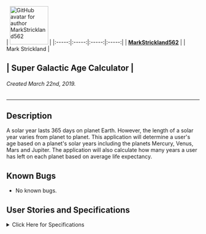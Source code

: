 | [<img src="https://avatars1.githubusercontent.com/u/46455727?s=400&v=4" width=100 alt="GitHub avatar for author MarkStrickland562">](https://github.com/MarkStrickland562) |
|:-----:|:-----:|:-----:|:-----:|
| [**MarkStrickland562**](https://github.com/MarkStrickland562) |
| Mark Strickland |

## | **Super Galactic Age Calculator** |

###### Created March 22nd, 2019.

----------

## Description
A solar year lasts 365 days on planet Earth. However, the length of a solar year varies from planet to planet. This application will determine a user's age based on a planet's solar years
including the planets Mercury, Venus, Mars and Jupiter. The application will also calculate how many years a user has left on each planet based on average life expectancy.
## Known Bugs

* No known bugs.

## User Stories and Specifications

<details>
  <summary>Click Here for Specifications</summary>

<table>
  <tr>
    <th>Specification 01</th>
    <th></th>
  </tr>
  <tr>
    <td>Behavior</td>
    <td>The application must allow input of a user's date of birth</td>
  </tr>
  <tr>
    <td>Input</td>
    <td>Date of Birth</td>
  </tr>
  <tr>Output</td>
    <td>Acknowledgment that a date of birth was entered</td>
  </tr>
  <tr>
    <th>Specification 02</th>
    <th></th>
  </tr>
  <tr>
    <td>Behavior</td>
    <td>A non-null value for date of birth must be entered</td>
  </tr>
  <tr>
    <td>Input</td>
    <td>A non-null value</td>
  </tr>
  <tr>Output</td>
    <td>Error message if a value was not entered</td>
  </tr>
  <tr>
    <th>Specification 03</th>
    <th></th>
  </tr>
  <tr>
    <td>Behavior</td>
    <td>The value must be a valid date in the past</td>
  </tr>
  <tr>
    <td>Input</td>
    <td>Valid date in the past</td>
  </tr>
  <tr>Output</td>
    <td>Error message if the entered value is not valid</td>
  </tr>
  <tr>
    <th>Specification 04</th>
    <th></th>
  </tr>
  <tr>
    <td>Behavior</td>
    <td>The application must return the user's age in Earth years</td>
  </tr>
  <tr>
    <td>Input</td>
    <td>Valid date in the past</td>
  </tr>
  <tr>Output</td>
    <td>Age in Earth years</td>
  </tr>
  <tr>
    <th>Specification 05</th>
    <th></th>
  </tr>
  <tr>
    <td>Behavior</td>
    <td>The application must return the entered age in Mercury years (1 Mercury year = .24 Earth years)</td>
  </tr>
  <tr>
    <td>Input</td>
    <td>Positive integer</td>
  </tr>
  <tr>Output</td>
    <td>Age in Mercury years</td>
  </tr>
  <tr>
    <th>Specification 06</th>
    <th></th>
  </tr>
  <tr>
    <td>Behavior</td>
    <td>The application must return the entered age in Venus years (1 Venus year = .62 Earth years)</td>
  </tr>
  <tr>
    <td>Input</td>
    <td>Positive integer</td>
  </tr>
  <tr>Output</td>
    <td>Age in Venus years</td>
  </tr>      
  <tr>
    <th>Specification 07</th>
    <th></th>
  </tr>
  <tr>
    <td>Behavior</td>
    <td>The application must return the entered age in Mars years (1 Mars year = 1.88 Earth years)</td>
  </tr>
  <tr>
    <td>Input</td>
    <td>Positive integer</td>
  </tr>
  <tr>Output</td>
    <td>Age in Mars years</td>
  </tr>
  <tr>
    <th>Specification 08</th>
    <th></th>
  </tr>
  <tr>
    <td>Behavior</td>
    <td>The application must return the entered age in Jupiter years (1 Jupiter year = 11.86 Earth years)</td>
  </tr>
  <tr>
    <td>Input</td>
    <td>Positive integer</td>
  </tr>
  <tr>Output</td>
    <td>Age in Jupiter years</td>
  </tr>
  <tr>
    <th>Specification 09</th>
    <th></th>
  </tr>
  <tr>
    <td>Behavior</td>
    <td>The application must allow input of a user's life expectancy</td>
  </tr>
  <tr>
    <td>Input</td>
    <td>Life Expectancy</td>
  </tr>
  <tr>Output</td>
    <td>Acknowledgment that a life expectancy was entered</td>
  </tr>
  <tr>
    <th>Specification 10</th>
    <th></th>
  </tr>
  <tr>
    <td>Behavior</td>
    <td>The application must calculate the users life expectancy on Mercury</td>
  </tr>
  <tr>
    <td>Input</td>
    <td>Positive integer</td>
  </tr>
  <tr>Output</td>
    <td>Life expectancy on Mercury</td>
  </tr>    
  <tr>
    <th>Specification 11</th>
    <th></th>
  </tr>
  <tr>
    <td>Behavior</td>
    <td>The application must calculate the users life expectancy on Venus</td>
  </tr>
  <tr>
    <td>Input</td>
    <td>Positive integer</td>
  </tr>
  <tr>Output</td>
    <td>Life expectancy on Venus</td>
  </tr>    
  <tr>
    <th>Specification 12</th>
    <th></th>
  </tr>
  <tr>
    <td>Behavior</td>
    <td>The application must calculate the users life expectancy on Nars</td>
  </tr>
  <tr>
    <td>Input</td>
    <td>Positive integer</td>
  </tr>
  <tr>Output</td>
    <td>Life expectancy on Mars</td>
  </tr>    
  <tr>
    <th>Specification 13</th>
    <th></th>
  </tr>
  <tr>
    <td>Behavior</td>
    <td>The application must calculate the users life expectancy on Jupiter</td>
  </tr>
  <tr>
    <td>Input</td>
    <td>Positive integer</td>
  </tr>
  <tr>Output</td>
    <td>Life expectancy on Jupiter</td>
  </tr>    
  <tr>
    <th>Specification 14</th>
    <th></th>
  </tr>
  <tr>
    <td>Behavior</td>
    <td>If the user has surpassed their life expectancy, the application must return the number of years they have lived past their life expectancy</td>
  </tr>
  <tr>
    <td>Input</td>
    <td>Positive integer</td>
  </tr>
  <tr>Output</td>
    <td>Number of years lived passed life expectancy</td>
  </tr>    
</details>

## Setup and Use

#### Prerequisites


#### Download Repo
1. Clone [this repository](https://github.com/MarkStrickland562/GalacticAgeCalculator): _$ git clone https://github.com/MarkStrickland562/GalacticAgeCalculator.git

#### Open Locally - Browser

#### Open Locally - Mono

#### Compile Locally

#### Edit

#### Test

## Built With

* Windows 10.1
* iMac OS X El Capitan 10.11.6
* Linux Ubuntu 18.04 bionic
* Atom (IDE)

## Support and contact details

If you have any feedback or concerns, please contact Mark Strickland.

## License

This project is licensed under the [MIT License](https://opensource.org/licenses/MIT). Copyright (C) 2019 [Mark Strickland](https://github.com/MarkStrickland562). All Rights Reserved.
```
MIT License

Copyright (c) 2019 Mark Strickland

Permission is hereby granted, free of charge, to any person obtaining a copy
of this software and associated documentation files (the "Software"), to deal
in the Software without restriction, including without limitation the rights
to use, copy, modify, merge, publish, distribute, sublicense, and/or sell
copies of the Software, and to permit persons to whom the Software is
furnished to do so, subject to the following conditions:

The above copyright notice and this permission notice shall be included in all
copies or substantial portions of the Software.

THE SOFTWARE IS PROVIDED "AS IS", WITHOUT WARRANTY OF ANY KIND, EXPRESS OR
IMPLIED, INCLUDING BUT NOT LIMITED TO THE WARRANTIES OF MERCHANTABILITY,
FITNESS FOR A PARTICULAR PURPOSE AND NONINFRINGEMENT. IN NO EVENT SHALL THE
AUTHORS OR COPYRIGHT HOLDERS BE LIABLE FOR ANY CLAIM, DAMAGES OR OTHER
LIABILITY, WHETHER IN AN ACTION OF CONTRACT, TORT OR OTHERWISE, ARISING FROM,
OUT OF OR IN CONNECTION WITH THE SOFTWARE OR THE USE OR OTHER DEALINGS IN THE
SOFTWARE.
```
